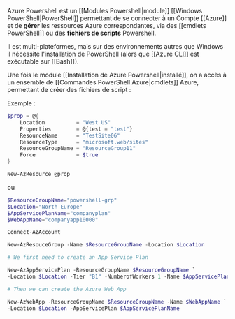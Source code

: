 
Azure Powershell est un [[Modules Powershell|module]] [[Windows PowerShell|PowerShell]] permettant de se connecter à un Compte [[Azure]] et de **gérer** les ressources Azure correspondantes, via des [[cmdlets PowerShell]] ou des **fichiers de scripts** Powershell.

Il est multi-plateformes, mais sur des environnements autres que Windows il nécessite l'installation de PowerShell (alors que [[Azure CLI]] est exécutable sur [[Bash]]).

Une fois le module [[Installation de Azure Powershell|installé]], on a accès à un ensemble de [[Commandes PowerShell Azure|cmdlets]] Azure, permettant de créer des fichiers de script : 

Exemple : 
```powershell
$prop = @{
    Location          = "West US"
    Properties        = @{test = "test"}
    ResourceName      = "TestSite06"
    ResourceType      = "microsoft.web/sites"
    ResourceGroupName = "ResourceGroup11"
    Force             = $true
}

New-AzResource @prop
```

ou 
``` powershell
$ResourceGroupName="powershell-grp"
$Location="North Europe"
$AppServicePlanName="companyplan"
$WebAppName="companyapp10000"

Connect-AzAccount

New-AzResouceGroup -Name $ResourceGroupName -Location $Location

# We first need to create an App Service Plan

New-AzAppServicePlan -ResourceGroupName $ResourceGroupName `
-Location $Location -Tier "B1" -NumberofWorkers 1 -Name $AppServicePlanName

# Then we can create the Azure Web App

New-AzWebApp -ResourceGroupName $ResourceGroupName -Name $WebAppName `
-Location $Location -AppServicePlan $AppServicePlanName
```
